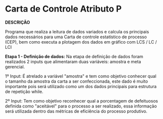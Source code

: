 # Carta de Controle Atributo P
**DESCRIÇÃO**

Programa que realiza a leitura de dados variados  e calcula os principais dados necessários para uma Carta de controle estatístico de processo (CEP), bem como executa a plotagem dos dados em gráfico com LCS / LC / LCI

**Etapa 1 - Definição de dados:**
Na etapa de definição de dados foram realizados 2 inputs que alimentaram duas variáveis: amostra e meta gerencial.

1º Input: É atrelado a variável "amostra" e tem como objetivo conhecer qual o tamanho da amostra da carta a ser confeccionada, este dado é muito importante pois será utilizado como um dos dados principais para estrutura de repetição while.

2º Input: Tem como objetivo reconhecer qual a porcentagem de defeituosos definida como "aceitável" para o processo a ser realizado, essa informação será utilizada dentro das métricas de eficiência do processo produtivo.

